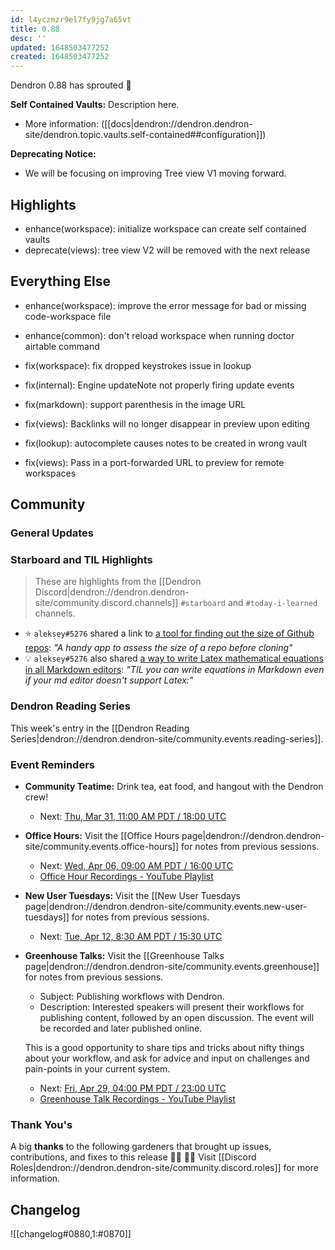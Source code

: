 ```yaml
---
id: l4yczmzr9el7fy9jg7a65vt
title: 0.88
desc: ''
updated: 1648503477252
created: 1648503477252
---
```


Dendron 0.88 has sprouted  🌱

<!-- [[Release Highlights|dendron://dendron.handbook/area.product.sop.release-highlights]] -->

**Self Contained Vaults:** Description here.

- More information: ([[docs|dendron://dendron.dendron-site/dendron.topic.vaults.self-contained##configuration]]) 

**Deprecating Notice:** 

- We will be focusing on improving Tree view V1 moving forward.  


## Highlights
- enhance(workspace): initialize workspace can create self contained vaults 
- deprecate(views): tree view V2 will be removed with the next release

## Everything Else
- enhance(workspace): improve the error message for bad or missing code-workspace file 
- enhance(common): don't reload workspace when running doctor airtable command
- fix(workspace): fix dropped keystrokes issue in lookup
- fix(internal): Engine updateNote not properly firing update events

- fix(markdown): support parenthesis in the image URL
- fix(views): Backlinks will no longer disappear in preview upon editing
- fix(lookup): autocomplete causes notes to be created in wrong vault
- fix(views): Pass in a port-forwarded URL to preview for remote workspaces

## Community

### General Updates
<!-- TODO: Delete this section if not appliacble -->

### Starboard and TIL Highlights
<!-- TODO: update links. Delete section is no new items-->
> These are highlights from the [[Dendron Discord|dendron://dendron.dendron-site/community.discord.channels]] `#starboard` and `#today-i-learned` channels.

- ⭐ `aleksey#5276` shared a link to [a tool for finding out the size of Github repos](https://citizendot.github.io/gh-info/): _"A handy app to assess the size of a repo before cloning"_
- 💡 `aleksey#5276` also shared [a way to write Latex mathematical equations in all Markdown editors](latex.codecogs.com): _"TIL you can write equations in Markdown even if your md editor doesn't support Latex:"_

### Dendron Reading Series

This week's entry in the [[Dendron Reading Series|dendron://dendron.dendron-site/community.events.reading-series]].

### Event Reminders


- **Community Teatime:** Drink tea, eat food, and hangout with the Dendron crew!
    - Next: [Thu, Mar 31, 11:00 AM PDT / 18:00 UTC](https://link.dendron.so/luma)
- **Office Hours:** Visit the [[Office Hours page|dendron://dendron.dendron-site/community.events.office-hours]] for notes from previous sessions.
    - Next: [Wed, Apr 06, 09:00 AM PDT / 16:00 UTC](https://link.dendron.so/luma)
    - [Office Hour Recordings - YouTube Playlist](https://link.dendron.so/6yPa)
- **New User Tuesdays:** Visit the [[New User Tuesdays page|dendron://dendron.dendron-site/community.events.new-user-tuesdays]] for notes from previous sessions.
    - Next: [Tue, Apr 12, 8:30 AM PDT / 15:30 UTC](https://link.dendron.so/luma)
- **Greenhouse Talks:** Visit the [[Greenhouse Talks page|dendron://dendron.dendron-site/community.events.greenhouse]] for notes from previous sessions.
    - Subject: Publishing workflows with Dendron.
    - Description: Interested speakers will present their workflows for publishing content, followed by an open discussion. The event will be recorded and later published online.
    
    This is a good opportunity to share tips and tricks about nifty things about your workflow, and ask for advice and input on challenges and pain-points in your current system.
    - Next: [Fri, Apr 29, 04:00 PM PDT / 23:00 UTC](https://link.dendron.so/luma)
    - [Greenhouse Talk Recordings - YouTube Playlist](https://link.dendron.so/greenhouse)

### Thank You's

A big **thanks** to the following gardeners that brought up issues, contributions, and fixes to this release :man_farmer: :woman_farmer: 
Visit [[Discord Roles|dendron://dendron.dendron-site/community.discord.roles]] for more information.

## Changelog
![[changelog#0880,1:#0870]]

